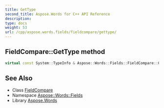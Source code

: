 ```yaml
---
title: GetType
second_title: Aspose.Words for C++ API Reference
description: 
type: docs
weight: 53
url: /cpp/aspose.words.fields/fieldcompare/gettype/
---
```

## FieldCompare::GetType method




```cpp
virtual const System::TypeInfo & Aspose::Words::Fields::FieldCompare::GetType() const override
```

## See Also

* Class [FieldCompare](../)
* Namespace [Aspose::Words::Fields](../../)
* Library [Aspose.Words](../../../)
